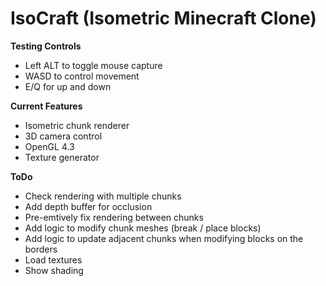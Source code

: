 # **IsoCraft (**Isometric Minecraft Clone**)**

**Testing Controls**

* Left ALT to toggle mouse capture
* WASD to control movement
* E/Q for up and down

**Current Features**

* Isometric chunk renderer
* 3D camera control
* OpenGL 4.3
* Texture generator

**ToDo**

* Check rendering with multiple chunks
* Add depth buffer for occlusion
* Pre-emtively fix rendering between chunks
* Add logic to modify chunk meshes (break / place blocks)
* Add logic to update adjacent chunks when modifying blocks on the borders
* Load textures
* Show shading
